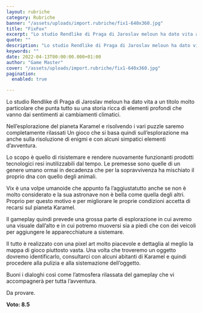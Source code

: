 ```yaml
---
layout: rubriche
category: Rubriche
banner: "/assets/uploads/import.rubriche/fix1-640x360.jpg"
title: "FixFox"
excerpt: "Lo studio Rendlike di Praga di Jaroslav meloun ha dato vita a un titolo molto particolare che punta tutto su una storia ricca di elementi profondi che vanno dai sentimenti ai cambiamenti climatici. Nell’esplorazione del pianeta Karamel e risolvendo i vari puzzle saremo completamente rilassati Un gioco che si basa quindi sull’esplorazione ma anche sulla [&hellip"
quote: ""
description: "Lo studio Rendlike di Praga di Jaroslav meloun ha dato vita a un titolo molto particolare che punta tutto su una storia ricca di elementi profondi che vanno dai sentimenti ai cambiamenti climatici. Nell’esplorazione del pianeta Karamel e risolvendo i vari puzzle saremo completamente rilassati Un gioco che si basa quindi sull’esplorazione ma anche sulla [&hellip"
keywords: ""
date: 2022-04-13T00:00:00.000+01:00
author: "Game Master"
cover: "/assets/uploads/import.rubriche/fix1-640x360.jpg"
pagination:
  enabled: true

---
```


Lo studio Rendlike di Praga di Jaroslav meloun ha dato vita a un titolo molto particolare che punta tutto su una storia ricca di elementi profondi che vanno dai sentimenti ai cambiamenti climatici.

Nell’esplorazione del pianeta Karamel e risolvendo i vari puzzle saremo completamente rilassati Un gioco che si basa quindi sull’esplorazione ma anche sulla risoluzione di enigmi e con alcuni simpatici elementi d’avventura.

Lo scopo è quello di risistemare e rendere nuovamente funzionanti prodotti tecnologici resi inutilizzabili dal tempo. Le premesse sono quelle di un genere umano ormai in decadenza che per la sopravvivenza ha mischiato il proprio dna con quello degli animali.

Vix è una volpe umanoide che appunto fa l’aggiustatutto anche se non è molto considerato e la sua astronave non è bella come quella degli altri. Proprio per questo motivo e per migliorare le proprie condizioni accetta di recarsi sul pianeta Karamel.

Il gameplay quindi prevede una grossa parte di esplorazione in cui avremo una visuale dall’alto e in cui potremo muoversi sia a piedi che con dei veicoli per aggiungere le apparecchiature a sistemare.

Il tutto è realizzato con una pixel art molto piacevole e dettaglia al meglio la mappa di gioco piuttosto vasta. Una volta che troveremo un oggetto dovremo identificarlo, consultarci con alcuni abitanti di Karamel e quindi procedere alla pulizia e alla sistemazione dell’oggetto.

Buoni i dialoghi così come l’atmosfera rilassata del gameplay che vi accompagnerà per tutta l’avventura.

Da provare.

**Voto: 8.5**